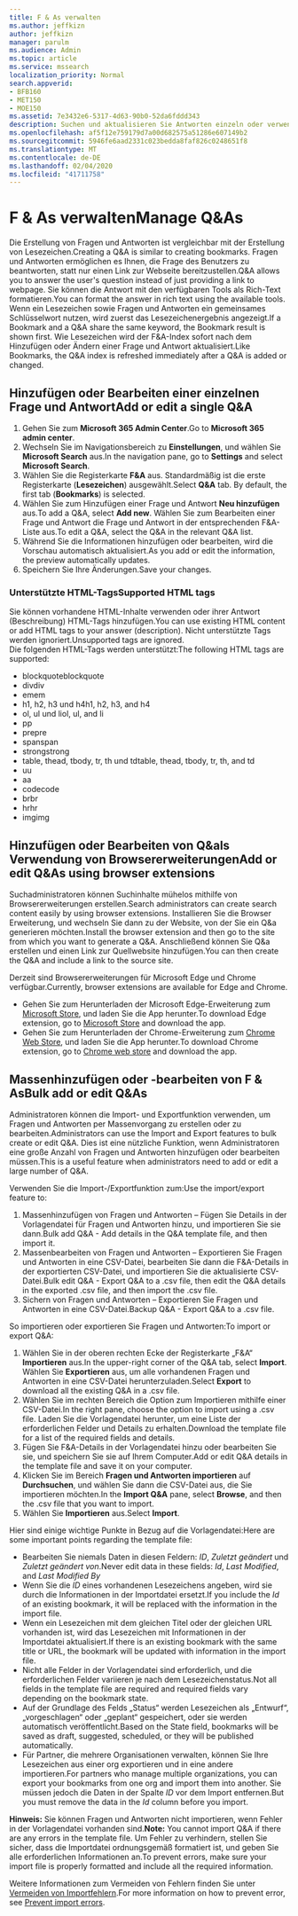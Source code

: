 ```yaml
---
title: F & As verwalten
ms.author: jeffkizn
author: jeffkizn
manager: parulm
ms.audience: Admin
ms.topic: article
ms.service: mssearch
localization_priority: Normal
search.appverid:
- BFB160
- MET150
- MOE150
ms.assetid: 7e3432e6-5317-4d63-90b0-52da6fddd343
description: Suchen und aktualisieren Sie Antworten einzeln oder verwenden Sie die verfügbaren Microsoft Search-Tools, um alle gleichzeitig zu bearbeiten
ms.openlocfilehash: af5f12e759179d7a00d682575a51286e607149b2
ms.sourcegitcommit: 5946fe6aad2331c023bedda8faf826c0248651f8
ms.translationtype: MT
ms.contentlocale: de-DE
ms.lasthandoff: 02/04/2020
ms.locfileid: "41711758"
---
```

# <a name="manage-qas"></a><span data-ttu-id="8e00a-103">F & As verwalten</span><span class="sxs-lookup"><span data-stu-id="8e00a-103">Manage Q&As</span></span>

<span data-ttu-id="8e00a-104">Die Erstellung von Fragen und Antworten ist vergleichbar mit der Erstellung von Lesezeichen.</span><span class="sxs-lookup"><span data-stu-id="8e00a-104">Creating a Q&A is similar to creating bookmarks.</span></span> <span data-ttu-id="8e00a-105">Fragen und Antworten ermöglichen es Ihnen, die Frage des Benutzers zu beantworten, statt nur einen Link zur Webseite bereitzustellen.</span><span class="sxs-lookup"><span data-stu-id="8e00a-105">Q&A allows you to answer the user's question instead of just providing a link to webpage.</span></span> <span data-ttu-id="8e00a-106">Sie können die Antwort mit den verfügbaren Tools als Rich-Text formatieren.</span><span class="sxs-lookup"><span data-stu-id="8e00a-106">You can format the answer in rich text using the available tools.</span></span> <span data-ttu-id="8e00a-107">Wenn ein Lesezeichen sowie Fragen und Antworten ein gemeinsames Schlüsselwort nutzen, wird zuerst das Lesezeichenergebnis angezeigt.</span><span class="sxs-lookup"><span data-stu-id="8e00a-107">If a Bookmark and a Q&A share the same keyword, the Bookmark result is shown first.</span></span> <span data-ttu-id="8e00a-108">Wie Lesezeichen wird der F&A-Index sofort nach dem Hinzufügen oder Ändern einer Frage und Antwort aktualisiert.</span><span class="sxs-lookup"><span data-stu-id="8e00a-108">Like Bookmarks, the Q&A index is refreshed immediately after a Q&A is added or changed.</span></span>

## <a name="add-or-edit-a-single-qa"></a><span data-ttu-id="8e00a-109">Hinzufügen oder Bearbeiten einer einzelnen Frage und Antwort</span><span class="sxs-lookup"><span data-stu-id="8e00a-109">Add or edit a single Q&A</span></span>

1. <span data-ttu-id="8e00a-110">Gehen Sie zum **Microsoft 365 Admin Center**.</span><span class="sxs-lookup"><span data-stu-id="8e00a-110">Go to **Microsoft 365 admin center**.</span></span>
1. <span data-ttu-id="8e00a-111">Wechseln Sie im Navigationsbereich zu **Einstellungen**, und wählen Sie **Microsoft Search** aus.</span><span class="sxs-lookup"><span data-stu-id="8e00a-111">In the navigation pane, go to **Settings** and select **Microsoft Search**.</span></span>
1. <span data-ttu-id="8e00a-112">Wählen Sie die Registerkarte **F&A** aus. Standardmäßig ist die erste Registerkarte (**Lesezeichen**) ausgewählt.</span><span class="sxs-lookup"><span data-stu-id="8e00a-112">Select **Q&A** tab. By default, the first tab (**Bookmarks**) is selected.</span></span>
1. <span data-ttu-id="8e00a-113">Wählen Sie zum Hinzufügen einer Frage und Antwort **Neu hinzufügen** aus.</span><span class="sxs-lookup"><span data-stu-id="8e00a-113">To add a Q&A, select **Add new**.</span></span>
<span data-ttu-id="8e00a-114">Wählen Sie zum Bearbeiten einer Frage und Antwort die Frage und Antwort in der entsprechenden F&A-Liste aus.</span><span class="sxs-lookup"><span data-stu-id="8e00a-114">To edit a Q&A, select the Q&A in the relevant Q&A list.</span></span>
1. <span data-ttu-id="8e00a-115">Während Sie die Informationen hinzufügen oder bearbeiten, wird die Vorschau automatisch aktualisiert.</span><span class="sxs-lookup"><span data-stu-id="8e00a-115">As you add or edit the information, the preview automatically updates.</span></span>
1. <span data-ttu-id="8e00a-116">Speichern Sie Ihre Änderungen.</span><span class="sxs-lookup"><span data-stu-id="8e00a-116">Save your changes.</span></span>

### <a name="supported-html-tags"></a><span data-ttu-id="8e00a-117">Unterstützte HTML-Tags</span><span class="sxs-lookup"><span data-stu-id="8e00a-117">Supported HTML tags</span></span>

<span data-ttu-id="8e00a-118">Sie können vorhandene HTML-Inhalte verwenden oder ihrer Antwort (Beschreibung) HTML-Tags hinzufügen.</span><span class="sxs-lookup"><span data-stu-id="8e00a-118">You can use existing HTML content or add HTML tags to your answer (description).</span></span> <span data-ttu-id="8e00a-119">Nicht unterstützte Tags werden ignoriert.</span><span class="sxs-lookup"><span data-stu-id="8e00a-119">Unsupported tags are ignored.</span></span>  
<span data-ttu-id="8e00a-120">Die folgenden HTML-Tags werden unterstützt:</span><span class="sxs-lookup"><span data-stu-id="8e00a-120">The following HTML tags are supported:</span></span>

- <span data-ttu-id="8e00a-121">blockquote</span><span class="sxs-lookup"><span data-stu-id="8e00a-121">blockquote</span></span>
- <span data-ttu-id="8e00a-122">div</span><span class="sxs-lookup"><span data-stu-id="8e00a-122">div</span></span>
- <span data-ttu-id="8e00a-123">em</span><span class="sxs-lookup"><span data-stu-id="8e00a-123">em</span></span>
- <span data-ttu-id="8e00a-124">h1, h2, h3 und h4</span><span class="sxs-lookup"><span data-stu-id="8e00a-124">h1, h2, h3, and h4</span></span>
- <span data-ttu-id="8e00a-125">ol, ul und li</span><span class="sxs-lookup"><span data-stu-id="8e00a-125">ol, ul, and li</span></span>
- <span data-ttu-id="8e00a-126">p</span><span class="sxs-lookup"><span data-stu-id="8e00a-126">p</span></span>
- <span data-ttu-id="8e00a-127">pre</span><span class="sxs-lookup"><span data-stu-id="8e00a-127">pre</span></span>
- <span data-ttu-id="8e00a-128">span</span><span class="sxs-lookup"><span data-stu-id="8e00a-128">span</span></span>
- <span data-ttu-id="8e00a-129">strong</span><span class="sxs-lookup"><span data-stu-id="8e00a-129">strong</span></span>
- <span data-ttu-id="8e00a-130">table, thead, tbody, tr, th und td</span><span class="sxs-lookup"><span data-stu-id="8e00a-130">table, thead, tbody, tr, th, and td</span></span>
- <span data-ttu-id="8e00a-131">u</span><span class="sxs-lookup"><span data-stu-id="8e00a-131">u</span></span>
- <span data-ttu-id="8e00a-132">a</span><span class="sxs-lookup"><span data-stu-id="8e00a-132">a</span></span>
- <span data-ttu-id="8e00a-133">code</span><span class="sxs-lookup"><span data-stu-id="8e00a-133">code</span></span>
- <span data-ttu-id="8e00a-134">br</span><span class="sxs-lookup"><span data-stu-id="8e00a-134">br</span></span>
- <span data-ttu-id="8e00a-135">hr</span><span class="sxs-lookup"><span data-stu-id="8e00a-135">hr</span></span>
- <span data-ttu-id="8e00a-136">img</span><span class="sxs-lookup"><span data-stu-id="8e00a-136">img</span></span>

## <a name="add-or-edit-qas-using-browser-extensions"></a><span data-ttu-id="8e00a-137">Hinzufügen oder Bearbeiten von Q&als Verwendung von Browsererweiterungen</span><span class="sxs-lookup"><span data-stu-id="8e00a-137">Add or edit Q&As using browser extensions</span></span>

<span data-ttu-id="8e00a-138">Suchadministratoren können Suchinhalte mühelos mithilfe von Browsererweiterungen erstellen.</span><span class="sxs-lookup"><span data-stu-id="8e00a-138">Search administrators can create search content easily by using browser extensions.</span></span> <span data-ttu-id="8e00a-139">Installieren Sie die Browser Erweiterung, und wechseln Sie dann zu der Website, von der Sie ein Q&a generieren möchten.</span><span class="sxs-lookup"><span data-stu-id="8e00a-139">Install the browser extension and then go to the site from which you want to generate a Q&A.</span></span> <span data-ttu-id="8e00a-140">Anschließend können Sie Q&a erstellen und einen Link zur Quellwebsite hinzufügen.</span><span class="sxs-lookup"><span data-stu-id="8e00a-140">You can then create the Q&A and include a link to the source site.</span></span>

<span data-ttu-id="8e00a-141">Derzeit sind Browsererweiterungen für Microsoft Edge und Chrome verfügbar.</span><span class="sxs-lookup"><span data-stu-id="8e00a-141">Currently, browser extensions are available for Edge and Chrome.</span></span>

- <span data-ttu-id="8e00a-142">Gehen Sie zum Herunterladen der Microsoft Edge-Erweiterung zum [Microsoft Store](https://www.microsoft.com/p/microsoft-search-content-creator/9nrqdbcbwq55?activetab=pivot:overviewtab), und laden Sie die App herunter.</span><span class="sxs-lookup"><span data-stu-id="8e00a-142">To download Edge extension, go to [Microsoft Store](https://www.microsoft.com/p/microsoft-search-content-creator/9nrqdbcbwq55?activetab=pivot:overviewtab) and download the app.</span></span>
- <span data-ttu-id="8e00a-143">Gehen Sie zum Herunterladen der Chrome-Erweiterung zum [Chrome Web Store](https://chrome.google.com/webstore/detail/microsoft-search-content/nocnablpaoeecfmfnjoheefkogmleipm), und laden Sie die App herunter.</span><span class="sxs-lookup"><span data-stu-id="8e00a-143">To download Chrome extension, go to [Chrome web store](https://chrome.google.com/webstore/detail/microsoft-search-content/nocnablpaoeecfmfnjoheefkogmleipm) and download the app.</span></span>

## <a name="bulk-add-or-edit-qas"></a><span data-ttu-id="8e00a-144">Massenhinzufügen oder -bearbeiten von F & As</span><span class="sxs-lookup"><span data-stu-id="8e00a-144">Bulk add or edit Q&As</span></span>

<span data-ttu-id="8e00a-145">Administratoren können die Import- und Exportfunktion verwenden, um Fragen und Antworten per Massenvorgang zu erstellen oder zu bearbeiten.</span><span class="sxs-lookup"><span data-stu-id="8e00a-145">Administrators can use the Import and Export features to bulk create or edit Q&A.</span></span> <span data-ttu-id="8e00a-146">Dies ist eine nützliche Funktion, wenn Administratoren eine große Anzahl von Fragen und Antworten hinzufügen oder bearbeiten müssen.</span><span class="sxs-lookup"><span data-stu-id="8e00a-146">This is a useful feature when administrators need to add or edit a large number of Q&A.</span></span>

<span data-ttu-id="8e00a-147">Verwenden Sie die Import-/Exportfunktion zum:</span><span class="sxs-lookup"><span data-stu-id="8e00a-147">Use the import/export feature to:</span></span>

1. <span data-ttu-id="8e00a-148">Massenhinzufügen von Fragen und Antworten – Fügen Sie Details in der Vorlagendatei für Fragen und Antworten hinzu, und importieren Sie sie dann.</span><span class="sxs-lookup"><span data-stu-id="8e00a-148">Bulk add Q&A - Add details in the Q&A template file, and then import it.</span></span>
1. <span data-ttu-id="8e00a-149">Massenbearbeiten von Fragen und Antworten – Exportieren Sie Fragen und Antworten in eine CSV-Datei, bearbeiten Sie dann die F&A-Details in der exportierten CSV-Datei, und importieren Sie die aktualisierte CSV-Datei.</span><span class="sxs-lookup"><span data-stu-id="8e00a-149">Bulk edit Q&A - Export Q&A to a .csv file, then edit the Q&A details in the exported .csv file, and then import the .csv file.</span></span>
1. <span data-ttu-id="8e00a-150">Sichern von Fragen und Antworten – Exportieren Sie Fragen und Antworten in eine CSV-Datei.</span><span class="sxs-lookup"><span data-stu-id="8e00a-150">Backup Q&A - Export Q&A to a .csv file.</span></span>

<span data-ttu-id="8e00a-151">So importieren oder exportieren Sie Fragen und Antworten:</span><span class="sxs-lookup"><span data-stu-id="8e00a-151">To import or export Q&A:</span></span>

1. <span data-ttu-id="8e00a-152">Wählen Sie in der oberen rechten Ecke der Registerkarte „F&A“ **Importieren** aus.</span><span class="sxs-lookup"><span data-stu-id="8e00a-152">In the upper-right corner of the Q&A tab, select **Import**.</span></span>
<span data-ttu-id="8e00a-153">Wählen Sie **Exportieren** aus, um alle vorhandenen Fragen und Antworten in eine CSV-Datei herunterzuladen.</span><span class="sxs-lookup"><span data-stu-id="8e00a-153">Select **Export** to download all the existing Q&A in a .csv file.</span></span>
1. <span data-ttu-id="8e00a-154">Wählen Sie im rechten Bereich die Option zum Importieren mithilfe einer CSV-Datei.</span><span class="sxs-lookup"><span data-stu-id="8e00a-154">In the right pane, choose the option to import using a .csv file.</span></span>
<span data-ttu-id="8e00a-155">Laden Sie die Vorlagendatei herunter, um eine Liste der erforderlichen Felder und Details zu erhalten.</span><span class="sxs-lookup"><span data-stu-id="8e00a-155">Download the template file for a list of the required fields and details.</span></span>
1. <span data-ttu-id="8e00a-156">Fügen Sie F&A-Details in der Vorlagendatei hinzu oder bearbeiten Sie sie, und speichern Sie sie auf Ihrem Computer.</span><span class="sxs-lookup"><span data-stu-id="8e00a-156">Add or edit Q&A details in the template file and save it on your computer.</span></span>
1. <span data-ttu-id="8e00a-157">Klicken Sie im Bereich **Fragen und Antworten importieren** auf **Durchsuchen**, und wählen Sie dann die CSV-Datei aus, die Sie importieren möchten.</span><span class="sxs-lookup"><span data-stu-id="8e00a-157">In the **Import Q&A** pane, select **Browse**, and then the .csv file that you want to import.</span></span>
1. <span data-ttu-id="8e00a-158">Wählen Sie **Importieren** aus.</span><span class="sxs-lookup"><span data-stu-id="8e00a-158">Select **Import**.</span></span>

<span data-ttu-id="8e00a-159">Hier sind einige wichtige Punkte in Bezug auf die Vorlagendatei:</span><span class="sxs-lookup"><span data-stu-id="8e00a-159">Here are some important points regarding the template file:</span></span>

- <span data-ttu-id="8e00a-160">Bearbeiten Sie niemals Daten in diesen Feldern: *ID*, *Zuletzt geändert* und *Zuletzt geändert von*.</span><span class="sxs-lookup"><span data-stu-id="8e00a-160">Never edit data in these fields: *Id*, *Last Modified*, and *Last Modified By*</span></span>
- <span data-ttu-id="8e00a-161">Wenn Sie die *ID* eines vorhandenen Lesezeichens angeben, wird sie durch die Informationen in der Importdatei ersetzt.</span><span class="sxs-lookup"><span data-stu-id="8e00a-161">If you include the *Id* of an existing bookmark, it will be replaced with the information in the import file.</span></span>
- <span data-ttu-id="8e00a-162">Wenn ein Lesezeichen mit dem gleichen Titel oder der gleichen URL vorhanden ist, wird das Lesezeichen mit Informationen in der Importdatei aktualisiert.</span><span class="sxs-lookup"><span data-stu-id="8e00a-162">If there is an existing bookmark with the same title or URL, the bookmark will be updated with information in the import file.</span></span>
- <span data-ttu-id="8e00a-163">Nicht alle Felder in der Vorlagendatei sind erforderlich, und die erforderlichen Felder variieren je nach dem Lesezeichenstatus.</span><span class="sxs-lookup"><span data-stu-id="8e00a-163">Not all fields in the template file are required and required fields vary depending on the bookmark state.</span></span>
- <span data-ttu-id="8e00a-164">Auf der Grundlage des Felds „Status“ werden Lesezeichen als „Entwurf“, „vorgeschlagen“ oder „geplant“ gespeichert, oder sie werden automatisch veröffentlicht.</span><span class="sxs-lookup"><span data-stu-id="8e00a-164">Based on the State field, bookmarks will be saved as draft, suggested, scheduled, or they will be published automatically.</span></span>
- <span data-ttu-id="8e00a-165">Für Partner, die mehrere Organisationen verwalten, können Sie Ihre Lesezeichen aus einer org exportieren und in eine andere importieren.</span><span class="sxs-lookup"><span data-stu-id="8e00a-165">For partners who manage multiple organizations, you can export your bookmarks from one org and import them into another.</span></span> <span data-ttu-id="8e00a-166">Sie müssen jedoch die Daten in der Spalte *ID* vor dem Import entfernen.</span><span class="sxs-lookup"><span data-stu-id="8e00a-166">But you must remove the data in the *Id* column before you import.</span></span>

<span data-ttu-id="8e00a-167">**Hinweis:** Sie können Fragen und Antworten nicht importieren, wenn Fehler in der Vorlagendatei vorhanden sind.</span><span class="sxs-lookup"><span data-stu-id="8e00a-167">**Note:** You cannot import Q&A if there are any errors in the template file.</span></span> <span data-ttu-id="8e00a-168">Um Fehler zu verhindern, stellen Sie sicher, dass die Importdatei ordnungsgemäß formatiert ist, und geben Sie alle erforderlichen Informationen an.</span><span class="sxs-lookup"><span data-stu-id="8e00a-168">To prevent errors, make sure your import file is properly formatted and include all the required information.</span></span>

<span data-ttu-id="8e00a-169">Weitere Informationen zum Vermeiden von Fehlern finden Sie unter [Vermeiden von Importfehlern](manage-bookmarks.md#prevent-import-errors).</span><span class="sxs-lookup"><span data-stu-id="8e00a-169">For more information on how to prevent error, see [Prevent import errors](manage-bookmarks.md#prevent-import-errors).</span></span>
